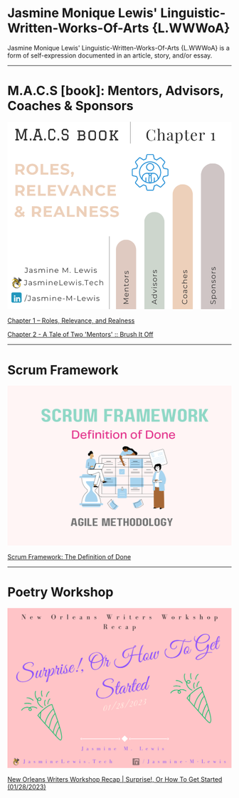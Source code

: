 # Jasmine Monique Lewis' Linguistic-Written-Works-Of-Arts {L.WWWoA}
Jasmine Monique Lewis' Linguistic-Written-Works-Of-Arts {L.WWWoA} is a form of self-expression documented in an article, story, and/or essay. 

---

# M.A.C.S [book]: Mentors, Advisors, Coaches & Sponsors

![Image Chapter 1 – Roles, Relevance, and Realness](https://github.com/jasmineMLewis/Linguistic-Written-Works-Of-Arts/blob/Production/mentors-advisors-coaches-sponsors/assets/chapter-1/chap-1-feature-image-roles-relevance-realness.png)

[Chapter 1 – Roles, Relevance, and Realness](https://github.com/jasmineMLewis/Linguistic-Written-Works-Of-Arts/blob/Production/mentors-advisors-coaches-sponsors/chapter-1/macs-book-chapter-1-roles-relevance-realness.md)

[Chapter 2 - A Tale of Two 'Mentors' :: Brush It Off](https://github.com/jasmineMLewis/Linguistic-Written-Works-Of-Arts/blob/Production/mentors-advisors-coaches-sponsors/chapter-2/macs-book-chapter-2-brush-it-off.md)


---


# Scrum Framework

![Image -Scrum Framework: The Definition of Done](https://github.com/jasmineMLewis/Linguistic-Written-Works-Of-Arts/blob/Production/scrum-framework/scrum-course-enrollment/scrum-framework-the-definition-of-done/assets/scrum-framework-the-definition-of-done.png)


[Scrum Framework: The Definition of Done](https://github.com/jasmineMLewis/Linguistic-Written-Works-Of-Arts/blob/Production/scrum-framework/scrum-course-enrollment/scrum-framework-the-definition-of-done/scrum-framework-the-definition-of-done.md)



----


# Poetry Workshop

![Image - New Orleans Writers Workshop Recap | Surprise!, Or How To Get Started (01/28/2023)](https://github.com/jasmineMLewis/Linguistic-Written-Works-Of-Arts/blob/Production/new-orleans-writers-workshop/surprise-or-how-to-get-started/assets/title-table-of-activities/surprise-or-how-to-get-started-feature-image.png)

[New Orleans Writers Workshop Recap | Surprise!, Or How To Get Started (01/28/2023)]()